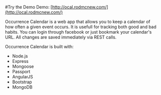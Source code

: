 #Try the Demo
Demo: [http://ocal.rodmcnew.com/](http://ocal.rodmcnew.com/)

Occurrence Calendar is a web app that allows you to keep a calendar of how often a given event occurs. It is usefull for tracking both good and bad habits. You can login through facebook or just bookmark your calendar's URL. All changes are saved immediately via REST calls.

Occurrence Calendar is built with:
* Node.js
* Express
* Mongoose
* Passport
* AngularJS
* Bootstrap
* MongoDB


